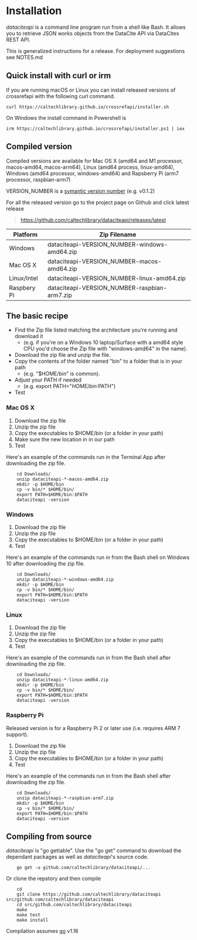 
Installation
============

*dataciteapi* is a command line program run from a shell like Bash. It allows you to retrieve JSON works objects from the DataCite API via DataCites REST API.

This is generalized instructions for a release.  For deployment suggestions see NOTES.md

Quick install with curl or irm
------------------------------

If you are running macOS or Linux you can install released versions of crossrefapi
with the following curl command.

~~~
curl https://caltechlibrary.github.io/crossrefapi/installer.sh
~~~

On Windows the install command in Powershell is

~~~
irm https://caltechlibrary.github.io/crossrefapi/installer.ps1 | iex
~~~


Compiled version
----------------

Compiled versions are available for Mac OS X (amd64 and M1 processor, macos-amd64, macos-arm64), Linux (amd64 process, linux-amd64), 
Windows (amd64 processor, windows-amd64) and Rapsberry Pi (arm7 processor, raspbian-arm7)

VERSION_NUMBER is a [symantic version number](http://semver.org/) (e.g. v0.1.2)


For all the released version go to the project page on Github and click latest release

>    https://github.com/caltechlibrary/dataciteapi/releases/latest


| Platform    | Zip Filename                             |
|-------------|------------------------------------------|
| Windows     | dataciteapi-VERSION_NUMBER-windows-amd64.zip |
| Mac OS X    | dataciteapi-VERSION_NUMBER-macos-amd64.zip  |
| Linux/Intel | dataciteapi-VERSION_NUMBER-linux-amd64.zip   |
| Raspbery Pi | dataciteapi-VERSION_NUMBER-raspbian-arm7.zip |


The basic recipe
----------------

+ Find the Zip file listed matching the architecture you're running and download it
    + (e.g. if you're on a Windows 10 laptop/Surface with a amd64 style CPU you'd choose the Zip file with "windows-amd64" in the name).
+ Download the zip file and unzip the file.
+ Copy the contents of the folder named "bin" to a folder that is in your path 
    + (e.g. "$HOME/bin" is common).
+ Adjust your PATH if needed
    + (e.g. export PATH="$HOME/bin:$PATH")
+ Test


### Mac OS X

1. Download the zip file
2. Unzip the zip file
3. Copy the executables to $HOME/bin (or a folder in your path)
4. Make sure the new location in in our path
5. Test

Here's an example of the commands run in the Terminal App after downloading the 
zip file.

```shell
    cd Downloads/
    unzip dataciteapi-*-macos-amd64.zip
    mkdir -p $HOME/bin
    cp -v bin/* $HOME/bin/
    export PATH=$HOME/bin:$PATH
    dataciteapi -version
```

### Windows

1. Download the zip file
2. Unzip the zip file
3. Copy the executables to $HOME/bin (or a folder in your path)
4. Test

Here's an example of the commands run in from the Bash shell on Windows 10 after
downloading the zip file.

```shell
    cd Downloads/
    unzip dataciteapi-*-windows-amd64.zip
    mkdir -p $HOME/bin
    cp -v bin/* $HOME/bin/
    export PATH=$HOME/bin:$PATH
    dataciteapi -version
```


### Linux 

1. Download the zip file
2. Unzip the zip file
3. Copy the executables to $HOME/bin (or a folder in your path)
4. Test

Here's an example of the commands run in from the Bash shell after
downloading the zip file.

```shell
    cd Downloads/
    unzip dataciteapi-*-linux-amd64.zip
    mkdir -p $HOME/bin
    cp -v bin/* $HOME/bin/
    export PATH=$HOME/bin:$PATH
    dataciteapi -version
```


### Raspberry Pi

Released version is for a Raspberry Pi 2 or later use (i.e. requires ARM 7 support).

1. Download the zip file
2. Unzip the zip file
3. Copy the executables to $HOME/bin (or a folder in your path)
4. Test

Here's an example of the commands run in from the Bash shell after
downloading the zip file.

```shell
    cd Downloads/
    unzip dataciteapi-*-raspbian-arm7.zip
    mkdir -p $HOME/bin
    cp -v bin/* $HOME/bin/
    export PATH=$HOME/bin:$PATH
    dataciteapi -version
```


Compiling from source
---------------------

_dataciteapi_ is "go gettable".  Use the "go get" command to download the dependant packages
as well as _dataciteapi_'s source code. 


```shell
    go get -u github.com/caltechlibrary/dataciteapi/...
```

Or clone the repstory and then compile

```shell
    cd
    git clone https://github.com/caltechlibrary/dataciteapi src/github.com/caltechlibrary/dataciteapi
    cd src/github.com/caltechlibrary/dataciteapi
    make
    make test
    make install
```

Compilation assumes [go](https://github.com/golang/go) v1.16

